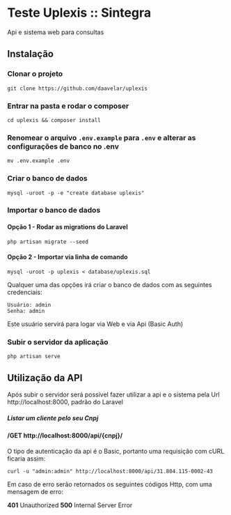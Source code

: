 # Teste Uplexis :: Sintegra

Api e sistema web para consultas

## Instalação

### Clonar o projeto

```
git clone https://github.com/daavelar/uplexis
```

### Entrar na pasta e rodar o composer

```
cd uplexis && composer install
```

### Renomear o arquivo `.env.example` para `.env` e alterar as configurações de banco no .env
 
```
mv .env.example .env
``` 
 
### Criar o banco de dados 
 
```
mysql -uroot -p -e "create database uplexis"
```
 
### Importar o banco de dados

#### Opção 1 - Rodar as migrations do Laravel

```
php artisan migrate --seed
```

#### Opção 2 - Importar via linha de comando

```
mysql -uroot -p uplexis < database/uplexis.sql
```

Qualquer uma das opções irá criar o banco de dados com as seguintes credenciais:

```
Usuário: admin
Senha: admin
```

Este usuário servirá para logar via Web e via Api (Basic Auth)

###  Subir o servidor da aplicação

```
php artisan serve 
```


## Utilização da API

Após subir o servidor será possível fazer utilizar a api e o sistema pela Url http://localhost:8000, 
padrão do Laravel

##### Listar um cliente pelo seu Cnpj

#### /GET http://localhost:8000/api/{cnpj}/

O tipo de autenticação da api é o Basic, portanto uma requisição com cURL ficaria assim:
 
```
curl -u "admin:admin" http://localhost:8000/api/31.804.115-0002-43
```

Em caso de erro serão retornados os seguintes códigos Http, com uma mensagem de erro:
 
**401** Unauthorized
**500** Internal Server Error
